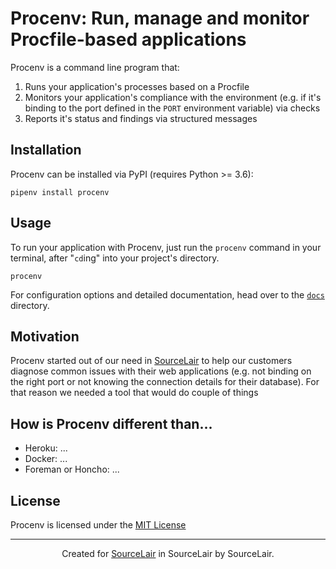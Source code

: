 # Procenv: Run, manage and monitor Procfile-based applications

Procenv is a command line program that:

1. Runs your application's processes based on a Procfile
2. Monitors your application's compliance with the environment (e.g. if it's binding to the port defined in the `PORT` environment variable) via checks
3. Reports it's status and findings via structured messages

## Installation

Procenv can be installed via PyPI (requires Python >= 3.6):

```
pipenv install procenv
```

## Usage

To run your application with Procenv, just run the `procenv` command in your terminal, after "`cd`ing" into your project's directory.

```
procenv
```

For configuration options and detailed documentation, head over to the [`docs`](docs/) directory.

## Motivation

Procenv started out of our need in [SourceLair](https://www.sourcelair.com) to help our customers diagnose common issues with their web applications (e.g. not binding on the right port or not knowing the connection details for their database). For that reason we needed a tool that would do couple of things

## How is Procenv different than...

- Heroku: ...
- Docker: ...
- Foreman or Honcho: ...

## License

Procenv is licensed under the [MIT License](LICENSE)

---

<center>
    Created for <a href="https://www.sourcelair.com">SourceLair</a> in SourceLair by SourceLair.
</center>
